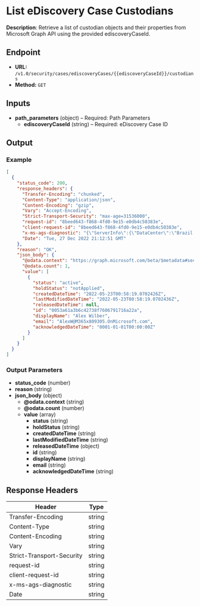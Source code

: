 # List eDiscovery Case Custodians

**Description**: Retrieve a list of custodian objects and their properties from Microsoft Graph API using the provided ediscoveryCaseId.

## Endpoint

- **URL:** `/v1.0/security/cases/ediscoveryCases/{{ediscoveryCaseId}}/custodians`
- **Method:** `GET`
## Inputs

- **path_parameters** (object) – Required: Path Parameters
  - **ediscoveryCaseId** (string) – Required: eDiscovery Case ID
## Output

### Example

```json
[
  {
    "status_code": 200,
    "response_headers": {
      "Transfer-Encoding": "chunked",
      "Content-Type": "application/json",
      "Content-Encoding": "gzip",
      "Vary": "Accept-Encoding",
      "Strict-Transport-Security": "max-age=31536000",
      "request-id": "8beed643-f868-4fd0-9e15-e0db4c50383e",
      "client-request-id": "8beed643-f868-4fd0-9e15-e0db4c50383e",
      "x-ms-ags-diagnostic": "{\"ServerInfo\":{\"DataCenter\":\"Brazil South\",\"Slice\":\"E\",\"Ring\":\"3\",\"ScaleUnit\":\"001\",\"RoleInstance\":\"CP1PEPF00003034\"}}",
      "Date": "Tue, 27 Dec 2022 21:12:51 GMT"
    },
    "reason": "OK",
    "json_body": {
      "@odata.context": "https://graph.microsoft.com/beta/$metadata#security/cases/ediscoveryCases('b0073e4e-4184-41c6-9eb7-8c8cc3e2288b')/custodians",
      "@odata.count": 1,
      "value": [
        {
          "status": "active",
          "holdStatus": "notApplied",
          "createdDateTime": "2022-05-23T00:58:19.0702426Z",
          "lastModifiedDateTime": "2022-05-23T00:58:19.0702436Z",
          "releasedDateTime": null,
          "id": "0053a61a3b6c42738f7606791716a22a",
          "displayName": "Alex Wilber",
          "email": "AlexW@M365x809305.OnMicrosoft.com",
          "acknowledgedDateTime": "0001-01-01T00:00:00Z"
        }
      ]
    }
  }
]
```
### Output Parameters

- **status_code** (number)
- **reason** (string)
- **json_body** (object)
  - **@odata.context** (string)
  - **@odata.count** (number)
  - **value** (array)
    - **status** (string)
    - **holdStatus** (string)
    - **createdDateTime** (string)
    - **lastModifiedDateTime** (string)
    - **releasedDateTime** (object)
    - **id** (string)
    - **displayName** (string)
    - **email** (string)
    - **acknowledgedDateTime** (string)
## Response Headers

| Header | Type |
|--------|------|
| Transfer-Encoding | string |
| Content-Type | string |
| Content-Encoding | string |
| Vary | string |
| Strict-Transport-Security | string |
| request-id | string |
| client-request-id | string |
| x-ms-ags-diagnostic | string |
| Date | string |